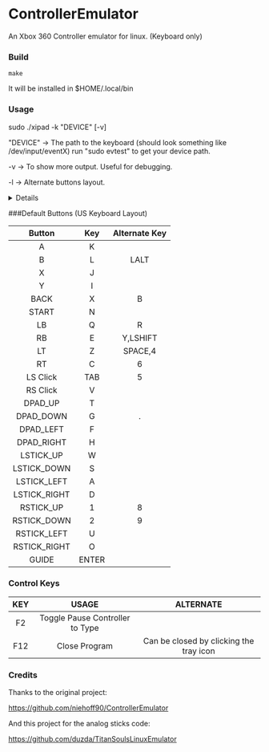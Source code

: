 # ControllerEmulator
An Xbox 360 Controller emulator for linux. (Keyboard only)

### Build

```
make
```

It will be installed in $HOME/.local/bin

### Usage

sudo ./xipad -k "DEVICE" [-v]

"DEVICE" -> The path to the keyboard (should look something like /dev/input/eventX)
            run "sudo evtest" to get your device path.

   -v    -> To show more output. Useful for debugging.

   -l    -> Alternate buttons layout.
   <details>
       <summary>Details</summary>
       | Button       | Key                             | Alternate Key |
       |:------------:|:-------------------------------:|:-------------:|
       | A            | K                               |               |
       | B            | L                               |               |
       | X            | J                               |               |
       | Y            | I                               | LALT          |
       | BACK         | X                               |               |
       | START        | N                               |               |
       | LB           | Q                               | H             |
       | RB           | E                               |               |
       | LT           | LSHIFT                          |               |
       | RT           | SPACE                           |               |
       | LS Click     | C                               |               |
       | RS Click     | Z                               |               |
       | DPAD_UP      | R                               |               |
       | DPAD_DOWN    | B                               |               |
       | DPAD_LEFT    | F                               |               |
       | DPAD_RIGHT   | V                               |               |
       | LSTICK_UP    | W                               |               |
       | LSTICK_DOWN  | S                               |               |
       | LSTICK_LEFT  | A                               |               |
       | LSTICK_RIGHT | D                               |               |
       | RSTICK_UP    | 1                               | 8             |
       | RSTICK_DOWN  | 2                               | 9             |
       | RSTICK_LEFT  | U                               |               |
       | RSTICK_RIGHT | O                               |               |
       | GUIDE        | ENTER                           |               |
   </details>

###Default Buttons (US Keyboard Layout)

| Button       | Key                             | Alternate Key |
|:------------:|:-------------------------------:|:-------------:|
| A            | K                               |               |
| B            | L                               | LALT          |
| X            | J                               |               |
| Y            | I                               |               |
| BACK         | X                               | B             |
| START        | N                               |               |
| LB           | Q                               | R             |
| RB           | E                               | Y,LSHIFT      |
| LT           | Z                               | SPACE,4       |
| RT           | C                               | 6             |
| LS Click     | TAB                             | 5             |
| RS Click     | V                               |               |
| DPAD_UP      | T                               |               |
| DPAD_DOWN    | G                               | .             |
| DPAD_LEFT    | F                               |               |
| DPAD_RIGHT   | H                               |               |
| LSTICK_UP    | W                               |               |
| LSTICK_DOWN  | S                               |               |
| LSTICK_LEFT  | A                               |               |
| LSTICK_RIGHT | D                               |               |
| RSTICK_UP    | 1                               | 8             |
| RSTICK_DOWN  | 2                               | 9             |
| RSTICK_LEFT  | U                               |               |
| RSTICK_RIGHT | O                               |               |
| GUIDE        | ENTER                           |               |

### Control Keys

| KEY          | USAGE                           | ALTERNATE     |
|:------------:|:-------------------------------:|:-------------:|
| F2           | Toggle Pause Controller to Type |               |
| F12          | Close Program                   | Can be closed by clicking the tray icon |

### Credits

Thanks to the original project:

https://github.com/niehoff90/ControllerEmulator

And this project for the analog sticks code:

https://github.com/duzda/TitanSoulsLinuxEmulator
